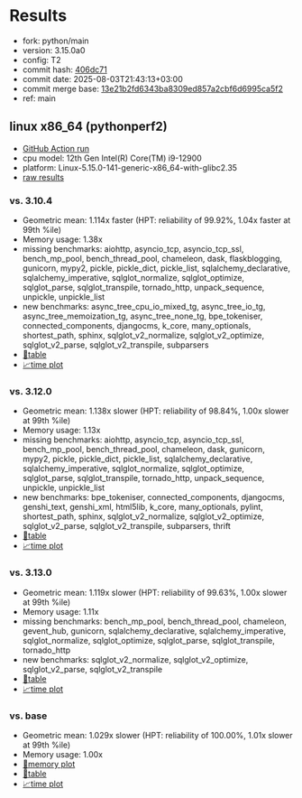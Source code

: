 # Results

- fork: python/main
- version: 3.15.0a0
- config: T2
- commit hash: [406dc71](https://github.com/python/cpython/commit/406dc71)
- commit date: 2025-08-03T21:43:13+03:00
- commit merge base: [13e21b2fd6343ba8309ed857a2cbf6d6995ca5f2](https://github.com/python/cpython/commit/13e21b2fd6343ba8309ed857a2cbf6d6995ca5f2)
- ref: main

## linux x86_64 (pythonperf2)

- [GitHub Action run](https://github.com/faster-cpython/benchmarking/actions/runs/16709235122)
- cpu model: 12th Gen Intel(R) Core(TM) i9-12900
- platform: Linux-5.15.0-141-generic-x86_64-with-glibc2.35
- [raw results](bm-20250803-pythonperf2-x86_64-python-main-3.15.0a0-406dc71.json)

### vs. 3.10.4

- Geometric mean: 1.114x faster (HPT: reliability of 99.92%, 1.04x faster at 99th %ile)
- Memory usage: 1.38x
- missing benchmarks: aiohttp, asyncio_tcp, asyncio_tcp_ssl, bench_mp_pool, bench_thread_pool, chameleon, dask, flaskblogging, gunicorn, mypy2, pickle, pickle_dict, pickle_list, sqlalchemy_declarative, sqlalchemy_imperative, sqlglot_normalize, sqlglot_optimize, sqlglot_parse, sqlglot_transpile, tornado_http, unpack_sequence, unpickle, unpickle_list
- new benchmarks: async_tree_cpu_io_mixed_tg, async_tree_io_tg, async_tree_memoization_tg, async_tree_none_tg, bpe_tokeniser, connected_components, djangocms, k_core, many_optionals, shortest_path, sphinx, sqlglot_v2_normalize, sqlglot_v2_optimize, sqlglot_v2_parse, sqlglot_v2_transpile, subparsers
- [📄table](bm-20250803-pythonperf2-x86_64-python-main-3.15.0a0-406dc71-vs-3.10.4.md)
- [📈time plot](bm-20250803-pythonperf2-x86_64-python-main-3.15.0a0-406dc71-vs-3.10.4.svg)

### vs. 3.12.0

- Geometric mean: 1.138x slower (HPT: reliability of 98.84%, 1.00x slower at 99th %ile)
- Memory usage: 1.13x
- missing benchmarks: aiohttp, asyncio_tcp, asyncio_tcp_ssl, bench_mp_pool, bench_thread_pool, chameleon, dask, gunicorn, mypy2, pickle, pickle_dict, pickle_list, sqlalchemy_declarative, sqlalchemy_imperative, sqlglot_normalize, sqlglot_optimize, sqlglot_parse, sqlglot_transpile, tornado_http, unpack_sequence, unpickle, unpickle_list
- new benchmarks: bpe_tokeniser, connected_components, djangocms, genshi_text, genshi_xml, html5lib, k_core, many_optionals, pylint, shortest_path, sphinx, sqlglot_v2_normalize, sqlglot_v2_optimize, sqlglot_v2_parse, sqlglot_v2_transpile, subparsers, thrift
- [📄table](bm-20250803-pythonperf2-x86_64-python-main-3.15.0a0-406dc71-vs-3.12.0.md)
- [📈time plot](bm-20250803-pythonperf2-x86_64-python-main-3.15.0a0-406dc71-vs-3.12.0.svg)

### vs. 3.13.0

- Geometric mean: 1.119x slower (HPT: reliability of 99.63%, 1.00x slower at 99th %ile)
- Memory usage: 1.11x
- missing benchmarks: bench_mp_pool, bench_thread_pool, chameleon, gevent_hub, gunicorn, sqlalchemy_declarative, sqlalchemy_imperative, sqlglot_normalize, sqlglot_optimize, sqlglot_parse, sqlglot_transpile, tornado_http
- new benchmarks: sqlglot_v2_normalize, sqlglot_v2_optimize, sqlglot_v2_parse, sqlglot_v2_transpile
- [📄table](bm-20250803-pythonperf2-x86_64-python-main-3.15.0a0-406dc71-vs-3.13.0.md)
- [📈time plot](bm-20250803-pythonperf2-x86_64-python-main-3.15.0a0-406dc71-vs-3.13.0.svg)

### vs. base

- Geometric mean: 1.029x slower (HPT: reliability of 100.00%, 1.01x slower at 99th %ile)
- Memory usage: 1.00x
- [🧠memory plot](bm-20250803-pythonperf2-x86_64-python-main-3.15.0a0-406dc71-vs-base-mem.svg)
- [📄table](bm-20250803-pythonperf2-x86_64-python-main-3.15.0a0-406dc71-vs-base.md)
- [📈time plot](bm-20250803-pythonperf2-x86_64-python-main-3.15.0a0-406dc71-vs-base.svg)

